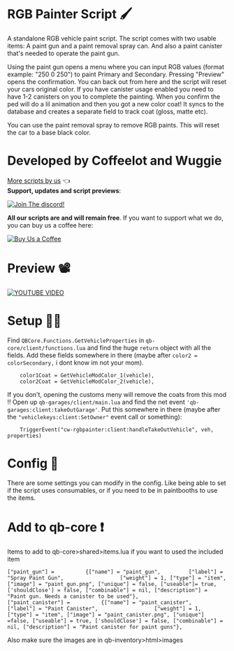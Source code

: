 # RGB Painter Script 🖌
A standalone RGB vehicle paint script. The script comes with two usable items: A paint gun and a paint removal spray can. And also a paint canister that's needed to operate the paint gun.

Using the paint gun opens a menu where you can input RGB values (format example: "250 0 250") to paint Primary and Secondary. Pressing "Preview" opens the confirmation. You can back out from here and the script will reset your cars original color. If you have canister usage enabled you need to have 1-2 canisters on you to complete the painting. When you confirm the ped will do a lil animation and then you got a new color coat! It syncs to the database and creates a separate field to track coat (gloss, matte etc).

You can use the paint removal spray to remove RGB paints. This will reset the car to a base black color. 

# Developed by Coffeelot and Wuggie
[More scripts by us](https://github.com/stars/Coffeelot/lists/cw-scripts)  👈\
**Support, updates and script previews**:

[![Join The discord!](https://cdn.discordapp.com/attachments/977876510620909579/1013102122985857064/discordJoin.png)](https://discord.gg/FJY4mtjaKr )

**All our scripts are and will remain free**. If you want to support what we do, you can buy us a coffee here:

[![Buy Us a Coffee](https://www.buymeacoffee.com/assets/img/guidelines/download-assets-sm-2.svg)](https://www.buymeacoffee.com/cwscriptbois )

# Preview 📽
[![YOUTUBE VIDEO](http://img.youtube.com/vi/e2rvGW9WNLg/0.jpg)](https://youtu.be/e2rvGW9WNLg)

# Setup 👨‍💻
Find `QBCore.Functions.GetVehicleProperties` in `qb-core/client/functions.lua` and find the huge `return` object with all the fields. Add these fields somewhere in there (maybe after `color2 = colorSecondary,` i dont know im not your mom).
```
    color1Coat = GetVehicleModColor_1(vehicle),
    color2Coat = GetVehicleModColor_2(vehicle),
```
If you don't, opening the customs meny will remove the coats from this mod ‼
Open up `qb-garages/client/main.lua` and find the net event `'qb-garages:client:takeOutGarage'`. Put this somewhere in there (maybe after the `"vehiclekeys:client:SetOwner"` event call or something):
```
    TriggerEvent("cw-rgbpainter:client:handleTakeOutVehicle", veh, properties)
```

# Config 🔧
There are some settings you can modify in the config. Like being able to set if the script uses consumables, or if you need to be in paintbooths to use the items.

# Add to qb-core ❗
Items to add to qb-core>shared>items.lua if you want to used the included item

```
["paint_gun"] =          {["name"] = "paint_gun",         ["label"] = "Spray Paint Gun",                  ["weight"] = 1, ["type"] = "item", ["image"] = "paint_gun.png", ["unique"] = false, ["useable"]= true, ['shouldClose'] = false, ["combinable"] = nil, ["description"] = "Paint gun. Needs a canister to be used"},
["paint_canister"] =          {["name"] = "paint_canister",         ["label"] = "Paint Canister",                  ["weight"] = 1, ["type"] = "item", ["image"] = "paint_canister.png", ["unique"] =false, ["useable"] = true, ['shouldClose'] = false, ["combinable"] = nil, ["description"] = "Paint canister for paint guns"},
```
Also make sure the images are in qb-inventory>html>images

